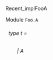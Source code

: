 Recent_implFooA

 Module  `` Foo.A `` 
<a id="type-t"></a>
###### &nbsp; type t = 

<a id="type-t.A"></a>
###### &nbsp; &nbsp; &nbsp; &nbsp; | A

 



